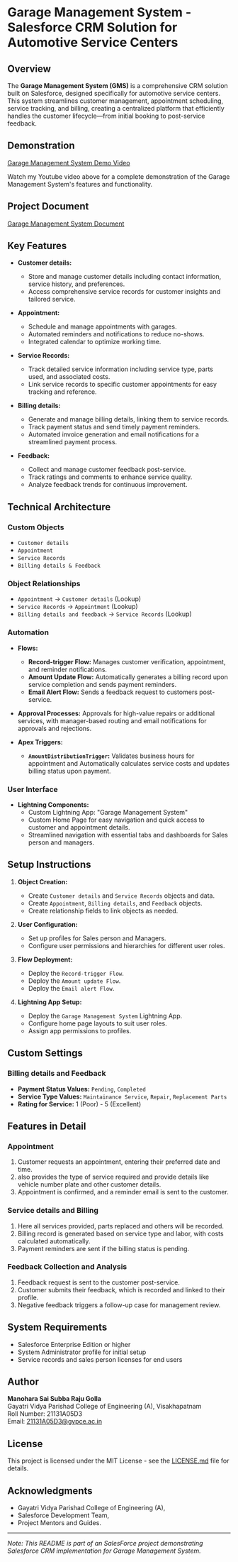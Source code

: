 # Garage Management System - Salesforce CRM Solution for Automotive Service Centers

## Overview

The **Garage Management System (GMS)** is a comprehensive CRM solution built on Salesforce, designed specifically for automotive service centers. This system streamlines customer management, appointment scheduling, service tracking, and billing, creating a centralized platform that efficiently handles the customer lifecycle—from initial booking to post-service feedback.

## Demonstration

[Garage Management System Demo Video](https://www.youtube.com/watch?v=_guS-8B18IU "Garage Management System Demonstration Video")

Watch my Youtube video above for a complete demonstration of the Garage Management System's features and functionality.

## Project Document

[Garage Management System Document](https://1drv.ms/w/c/b6b090c6897cefaf/EbNRmc_XdHtAvekfsKF_SywBcj3UwQXWCCvRzt-k0lqM-w?e=7quib4 "Garage Management System Document")

## Key Features

* **Customer details:**
    * Store and manage customer details including contact information, service history, and preferences.
    * Access comprehensive service records for customer insights and tailored service.

* **Appointment:**
    * Schedule and manage appointments with garages.
    * Automated reminders and notifications to reduce no-shows.
    * Integrated calendar to optimize working time.

* **Service Records:**
    * Track detailed service information including service type, parts used, and associated costs.
    * Link service records to specific customer appointments for easy tracking and reference.

* **Billing details:**
    * Generate and manage billing details, linking them to service records.
    * Track payment status and send timely payment reminders.
    * Automated invoice generation and email notifications for a streamlined payment process.

* **Feedback:**
    * Collect and manage customer feedback post-service.
    * Track ratings and comments to enhance service quality.
    * Analyze feedback trends for continuous improvement.

## Technical Architecture

### Custom Objects

* `Customer details`
* `Appointment`
* `Service Records`
* `Billing details & Feedback`

### Object Relationships

* `Appointment` → `Customer details` (Lookup)
* `Service Records` → `Appointment` (Lookup)
* `Billing details and feedback` → `Service Records` (Lookup)

### Automation

* **Flows:**
    * **Record-trigger Flow:** Manages customer verification, appointment, and reminder notifications.
    * **Amount Update Flow:** Automatically generates a billing record upon service completion and sends payment reminders.
    * **Email Alert Flow:** Sends a feedback request to customers post-service.

* **Approval Processes:** Approvals for high-value repairs or additional services, with manager-based routing and email notifications for approvals and rejections.

* **Apex Triggers:**
    * **`AmountDistributionTrigger`:** Validates business hours for appointment and Automatically calculates service costs and updates billing status upon payment.

### User Interface

* **Lightning Components:**
    * Custom Lightning App: "Garage Management System"
    * Custom Home Page for easy navigation and quick access to customer and appointment details.
    * Streamlined navigation with essential tabs and dashboards for Sales person and managers.

## Setup Instructions

1. **Object Creation:**
    * Create `Customer details` and `Service Records` objects and data.
    * Create `Appointment`, `Billing details`, and `Feedback` objects.
    * Create relationship fields to link objects as needed.

2. **User Configuration:**
    * Set up profiles for Sales person and Managers.
    * Configure user permissions and hierarchies for different user roles.

3. **Flow Deployment:**
    * Deploy the `Record-trigger Flow`.
    * Deploy the `Amount update Flow`.
    * Deploy the `Email alert Flow`.

4. **Lightning App Setup:**
    * Deploy the `Garage Management System` Lightning App.
    * Configure home page layouts to suit user roles.
    * Assign app permissions to profiles.

## Custom Settings

### Billing details and Feedback 

* **Payment Status Values:** `Pending`, `Completed`
* **Service Type Values:** `Maintainance Service`, `Repair`, `Replacement Parts`
* **Rating for Service:** 1 (Poor) - 5 (Excellent)

## Features in Detail

### Appointment

1. Customer requests an appointment, entering their preferred date and time.
2. also provides the type of service required and provide details like vehicle number plate and other customer details.
3. Appointment is confirmed, and a reminder email is sent to the customer.

### Service details  and Billing

1. Here all services provided, parts replaced and others will be recorded.
2. Billing record is generated based on service type and labor, with costs calculated automatically.
3. Payment reminders are sent if the billing status is pending.

### Feedback Collection and Analysis

1. Feedback request is sent to the customer post-service.
2. Customer submits their feedback, which is recorded and linked to their profile.
3. Negative feedback triggers a follow-up case for management review.

## System Requirements

* Salesforce Enterprise Edition or higher
* System Administrator profile for initial setup
* Service records and sales person licenses for end users

## Author

**Manohara Sai Subba Raju Golla**  
Gayatri Vidya Parishad College of Engineering (A), Visakhapatnam  
Roll Number: 21131A05D3<br>
Email: 21131A05D3@gvpce.ac.in  

## License

This project is licensed under the MIT License - see the [LICENSE.md](LICENSE.md) file for details.

## Acknowledgments

* Gayatri Vidya Parishad College of Engineering (A),
* Salesforce Development Team,
* Project Mentors and Guides.

---

*Note: This README is part of an SalesForce project demonstrating Salesforce CRM implementation for Garage Management System.*
